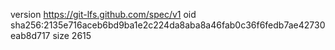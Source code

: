 version https://git-lfs.github.com/spec/v1
oid sha256:2135e716aceb6bd9ba1e2c224da8aba8a46fab0c36f6fedb7ae42730eab8d717
size 2615
